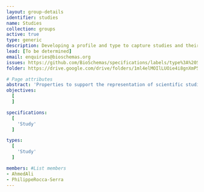 ```yaml
---
layout: group-details
identifier: studies
name: Studies
collection: groups
active: true
type: generic
description: Developing a profile and type to capture studies and their associated projects
lead: [To be determined]
email: enquiries@bioschemas.org    
issues: https://github.com/BioSchemas/specifications/labels/type%3A%20Study
folder: https://drive.google.com/drive/folders/1ml4elMOIlLUOie4i8gnXmP5eNn-8D2QD

# Page attributes
abstract: 'Properties to support the representation of scientific studies.'
objectives:
  [
  ]

specifications:
  [
    'Study'
  ]

types:
  [
    'Study'
  ]

members: #List members
- AhmedAli
- PhilippeRocca-Serra
---
```

